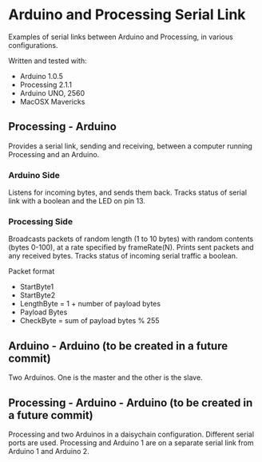 # Arduino and Processing Serial Link
Examples of serial links between Arduino and Processing, in various configurations.

Written and tested with:
* Arduino 1.0.5
* Processing 2.1.1
* Arduino UNO, 2560
* MacOSX Mavericks


## Processing - Arduino
Provides a serial link, sending and receiving, between a computer running Processing and an Arduino.

### Arduino Side
Listens for incoming bytes, and sends them back. Tracks status of serial link with a boolean and the LED on pin 13.

### Processing Side
Broadcasts packets of random length (1 to 10 bytes) with random contents (bytes 0-100), 
at a rate specified by frameRate(N). Prints sent packets and any received bytes. Tracks status of incoming serial traffic a boolean.

Packet format
* StartByte1
* StartByte2
* LengthByte = 1 + number of payload bytes
* Payload Bytes
* CheckByte = sum of payload bytes % 255


## Arduino - Arduino (to be created in a future commit)
Two Arduinos. One is the master and the other is the slave.


## Processing - Arduino - Arduino  (to be created in a future commit)
Processing and two Arduinos in a daisychain configuration. Different serial ports are used. Processing and Arduino 1 are on a separate serial link from Arduino 1 and Arduino 2.